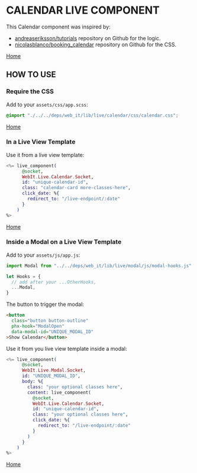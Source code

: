 # CALENDAR LIVE COMPONENT

This Calendar component was inspired by:

* [andreaseriksson/tutorials](https://github.com/andreaseriksson/tutorials) repository on Github for the logic.
* [nicolasblanco/booking_calendar](https://github.com/nicolasblanco/booking_calendar) repository on Github for the CSS.

[Home](/README.md)


## HOW TO USE

### Require the CSS

Add to your `assets/css/app.scss`:

```css
@import "./../../deps/web_it/lib/live/calendar/css/calendar.css";
```

[Home](/README.md)

### In a Live View Template

Use it  from a live view template:

```elixir
<%= live_component(
      @socket,
      WebIt.Live.Calendar.Socket,
      id: "unique-calendar-id",
      class: "calendar-card more-classes-here",
      click_date: %{
        redirect_to: "/live-endpoint/:date"
      }
    )
%>
```

[Home](/README.md)

### Inside a Modal on a Live View Template

Add to your `assets/js/app.js`:

```js
import Modal from "../../deps/web_it/lib/live/modal/js/modal-hooks.js"

let Hooks = {
  // add after your ...OtherHooks,
  ...Modal,
}
```

The button to trigger the modal:

```html
<button
  class="button button-outline"
  phx-hook="ModalOpen"
  data-modal-id="UNIQUE_MODAL_ID"
>Show Calendar</button>
```

Use it from you live view template inside a modal:

```elixir
<%= live_component(
      @socket,
      WebIt.Live.Modal.Socket,
      id: "UNIQUE_MODAL_ID",
      body: %{
        class: "your optional classes here",
        content: live_component(
          @socket,
          WebIt.Live.Calendar.Socket,
          id: "unique-calendar-id",
          class: "your optional classes here",
          click_date: %{
            redirect_to: "/live-endpoint/:date"
          }
        )
      }
    )
%>
```

[Home](/README.md)
